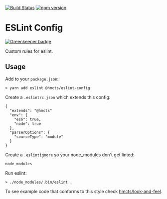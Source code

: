 [![Build Status](https://travis-ci.org/hmcts/eslint-config.svg?branch=master)](https://travis-ci.org/hmcts/eslint-config)
[![npm version](https://badge.fury.io/js/%40hmcts%2Feslint-config.svg)](https://badge.fury.io/js/%40hmcts%2Feslint-config)

# ESLint Config

[![Greenkeeper badge](https://badges.greenkeeper.io/hmcts/eslint-config.svg)](https://greenkeeper.io/)

Custom rules for eslint.

## Usage

Add to your `package.json`:

    > yarn add eslint @hmcts/eslint-config

Create a `.eslintrc.json` which extends this config:

    {
      "extends": "@hmcts"
      "env": {
        "es6": true,
        "node": true
      },
      "parserOptions": {
        "sourceType": "module"
      }
    }

Create a `.eslintignore` so your node_modules don't get linted:

    node_modules

Run eslint:

    > ./node_modules/.bin/eslint .

To see example code that conforms to this style check [hmcts/look-and-feel].

[hmcts/look-and-feel]:https://github.com/hmcts/look-and-feel
